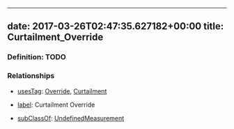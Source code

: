 
---
date: 2017-03-26T02:47:35.627182+00:00
title: Curtailment_Override
---
### Definition: TODO

### Relationships

* [usesTag](https://brickschema.org/schema/1.0/BrickFrame#usesTag): [Override](https://brickschema.org/schema/1.0/BrickTag#Override), [Curtailment](https://brickschema.org/schema/1.0/BrickTag#Curtailment)

* [label](http://www.w3.org/2000/01/rdf-schema#label): Curtailment Override

* [subClassOf](http://www.w3.org/2000/01/rdf-schema#subClassOf): [UndefinedMeasurement](https://brickschema.org/schema/1.0/Brick#UndefinedMeasurement)
